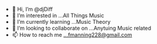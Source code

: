 - 👋 Hi, I’m @djDiff
- 👀 I’m interested in ...All Things Music
- 🌱 I’m currently learning ...Music Theory
- 💞️ I’m looking to collaborate on ...Anytuing Music related
- 📫 How to reach me ...fmanning228@gmail.com

<!---
djDiff/djDiff is a ✨ special ✨ repository because its `README.md` (this file) appears on your GitHub profile.
You can click the Preview link to take a look at your changes.
--->
